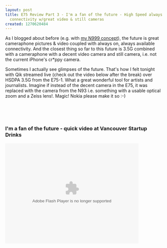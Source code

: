 ```yaml
---
layout: post
title: E75 Review Part 3 - I'm a fan of the future - High Speed always on always available
  connectivity w/great video & still cameras
created: 1270620484
---
```

<p>As I blogged about before (e.g. with <a href="http://rolandtanglao.com/tags/n999">my N999 concept</a>), the future is great cameraphone pictures &amp; video coupled with always on, always available connectivity. And the closest thing so far to this future is 3.5G combined with a cameraphone with a decent video camera and still camera, i.e. not the current iPhone's cr*ppy camera.</p><p>Sometimes I actually see glimpses of the future. That's how I felt tonight with Qik streamed live (check out the video below after the break) over HSDPA 3.5G from the E75-1. What a great wonderful tool for artists and journalists. Imagine if instead of the decent camera in the E75, it was replaced with the camera from the N93 i.e. something with a usable optical zoom and a Zeiss lens!. Magic! Nokia please make it so :-)</p><p>&nbsp;</p><p>&nbsp;</p>
<!--break-->
<h3>I'm a fan of the future - quick video at Vancouver Startup Drinks</h3>
<object classid="clsid:d27cdb6e-ae6d-11cf-96b8-444553540000" codebase="http://download.macromedia.com/pub/shockwave/cabs/flash/swflash.cab#version=9,0,115,0" width="425" height="319" id="qikPlayer" align="middle"><param name="allowScriptAccess" value="sameDomain" /><param name="allowFullScreen" value="true" /><param name="movie" value="http://qik.com/swfs/qikPlayer5.swf" /><param name="quality" value="high" /><param name="bgcolor" value="#333333" /><param name="FlashVars" value="streamID=4ebb370c542740a5affea33956b8d6e6&amp;autoplay=false" /><embed src="http://qik.com/swfs/qikPlayer5.swf" quality="high" bgcolor="#333333" width="425" height="319" name="qikPlayer" align="middle" allowScriptAccess="sameDomain" allowFullScreen="true" type="application/x-shockwave-flash" pluginspage="http://www.macromedia.com/go/getflashplayer" FlashVars="streamID=4ebb370c542740a5affea33956b8d6e6&amp;autoplay=false"></embed></object>
